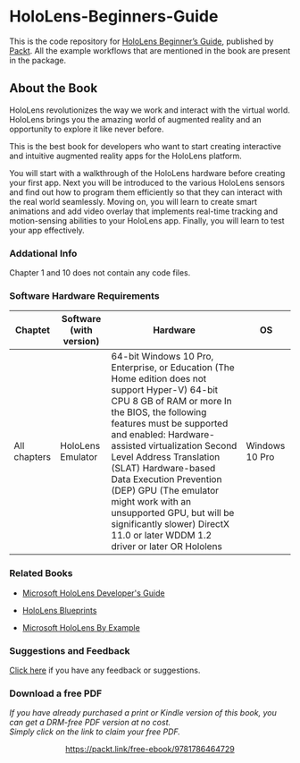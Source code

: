 


# HoloLens-Beginners-Guide
This is the code repository for [HoloLens Beginner’s Guide](https://www.packtpub.com/web-development/hololens-beginner%E2%80%99s-guide?utm_source=github&utm_medium=repository&utm_campaign=9781786464729), published by [Packt](https://www.packtpub.com/). All the example workflows that are mentioned in the book are present in the package.

## About the Book
HoloLens revolutionizes the way we work and interact with the virtual world. HoloLens brings you the amazing world of augmented reality and an opportunity to explore it like never before.

This is the best book for developers who want to start creating interactive and intuitive augmented reality apps for the HoloLens platform.

You will start with a walkthrough of the HoloLens hardware before creating your first app. Next you will be introduced to the various HoloLens sensors and find out how to program them efficiently so that they can interact with the real world seamlessly. Moving on, you will learn to create smart animations and add video overlay that implements real-time tracking and motion-sensing abilities to your HoloLens app. Finally, you will learn to test your app effectively.

### Addational Info
Chapter 1 and 10 does not contain any code files.

### Software Hardware Requirements
|Chaptet|Software (with version)|Hardware|OS|
|-------|-----------------------|--------|--|
|All chapters|HoloLens Emulator|64-bit Windows 10 Pro, Enterprise, or Education (The Home edition does not support Hyper-V) 64-bit CPU 8 GB of RAM or more In the BIOS, the following features must be supported and enabled: Hardware-assisted virtualization Second Level Address Translation (SLAT) Hardware-based Data Execution Prevention (DEP) GPU (The emulator might work with an unsupported GPU, but will be significantly slower) DirectX 11.0 or later WDDM 1.2 driver or later OR Hololens|Windows 10 Pro|

### Related Books

* [Microsoft HoloLens Developer's Guide](https://www.packtpub.com/web-development/microsoft-hololens-developers-guide?utm_source=github&utm_medium=repository&utm_campaign=9781786460851)

* [HoloLens Blueprints](https://www.packtpub.com/application-development/hololens-blueprints?utm_source=github&utm_medium=repository&utm_campaign=9781787281943)

* [Microsoft HoloLens By Example](https://www.packtpub.com/web-development/microsoft-hololens-example?utm_source=github&utm_medium=repository&utm_campaign=9781787126268)

### Suggestions and Feedback
 [Click here](https://docs.google.com/forms/d/e/1FAIpQLSe5qwunkGf6PUvzPirPDtuy1Du5Rlzew23UBp2S-P3wB-GcwQ/viewform) if you have any feedback or suggestions.




### Download a free PDF

 <i>If you have already purchased a print or Kindle version of this book, you can get a DRM-free PDF version at no cost.<br>Simply click on the link to claim your free PDF.</i>
<p align="center"> <a href="https://packt.link/free-ebook/9781786464729">https://packt.link/free-ebook/9781786464729 </a> </p>
